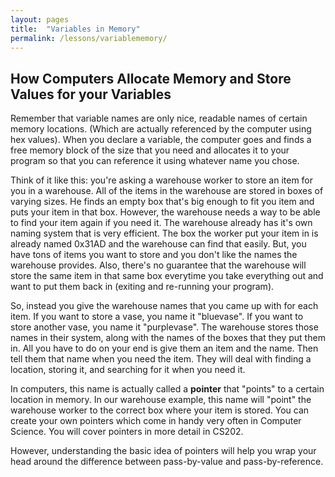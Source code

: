 ```yaml
---
layout: pages
title:  "Variables in Memory"
permalink: /lessons/variablememory/
---
```


## How Computers Allocate Memory and Store Values for your Variables

Remember that variable names are only nice, readable names of certain memory locations. (Which are actually referenced by the computer 
using hex values). When you declare a variable, the computer goes and finds a free memory block of the size that you need and allocates 
it to your program so that you can reference it using whatever name you chose. 

Think of it like this: you're asking a warehouse worker to store an item for you in a warehouse. All of the items in the warehouse are 
stored in boxes of varying sizes. He finds an empty box that's big enough to fit you item and puts your item in that box. However, 
the warehouse needs a way to be able to find your item again if you need it. The warehouse already has it's own naming system that is 
very efficient. The box the worker put your item in is already named 0x31AD and the warehouse can find that easily. But, you have tons 
of items you want to store and you don't like the names the warehouse provides. Also, there's no guarantee that the warehouse will store 
the same item in that same box everytime you take everything out and want to put them back in (exiting and re-running your program).

So, instead you give the warehouse names that you came up with for each item. If you want to store a vase, you name it "bluevase". If 
you want to store another vase, you name it "purplevase". The warehouse stores those names in their system, along with the names 
of the boxes that they put them in. All you have to do on your end is give them an item and the name. Then tell them that name when you 
need the item. They will deal with finding a location, storing it, and searching for it when you need it.

In computers, this name is actually called a **pointer** that "points" to a certain location in memory. In our warehouse example, 
this name will "point" the warehouse worker to the correct box where your item is stored. You can create your own pointers 
which come in handy very often in Computer Science. You will cover pointers in more detail in CS202.

However, understanding the basic idea of pointers will help you wrap your head around the difference between pass-by-value and 
pass-by-reference.
